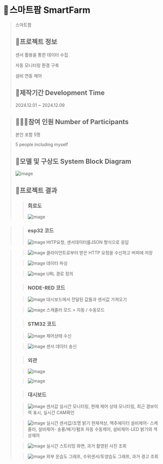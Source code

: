 # 🌳 스마트팜 SmartFarm
>
> 스마트팜
>
>## 📄프로젝트 정보
>
> 센서 활용을 통한 데이터 수집
>
>자동 모니터링 환경 구축
>
>설비 연동 제어
>
>## 📅제작기간 Development Time
>
>2024.12.01 ~ 2024.12.09


> ## 🧑‍🤝‍🧑참여 인원 Number of Participants
>
> 본인 포함 5명

> 5 people including myself
> 
> ## 🔀모델 및 구상도 System Block Diagram
>
>![image](https://github.com/user-attachments/assets/a3842d82-fdb1-42b0-b1a7-6f4f51a27fe5)
>
> ## 🔌프로젝트 결과
>
>> ### 회로도
>> ![image](https://github.com/user-attachments/assets/f61e9395-f7da-498d-a80a-2ad314a9b066)

>> ### esp32 코드
>>![image](https://github.com/user-attachments/assets/50c0e20a-53f7-4cdf-9e59-5259f4c47fa0)
>HtTP요청, 센서데이터를JSON 형식으로 응답

>>![image](https://github.com/user-attachments/assets/ef6c3953-fc1c-4b18-b64e-f71932cfa108)
>클라이언트로부터 받은 HTTP 요청을 수신하고 버퍼에 저장
>
>>![image](https://github.com/user-attachments/assets/4beb9946-8941-47e2-8665-127b7bbcd3b7)
>>데이터 파싱
>
>>![image](https://github.com/user-attachments/assets/9036dccf-5a32-4992-b0c3-f3c1d6a8e056)
>>URL 경로 정의
>
>> ### NODE-RED 코드
>
>>![image](https://github.com/user-attachments/assets/3a38e244-de14-45e2-a4bf-2fd393e7bfdf)
>>대시보드에서 전달된 값들과 센서값 가져오기
>
>>![image](https://github.com/user-attachments/assets/c8a53e8e-8c8a-4864-bd75-0e97da61688b)
>>스캐줄러 모드 > 자동 / 수동모드
>
>> ### STM32 코드
>
>>![image](https://github.com/user-attachments/assets/31cc9d6d-5c11-4f00-b091-cdf3fd25ec20)
>>제어상태 수신
>
>>![image](https://github.com/user-attachments/assets/438ae484-f0d6-4aeb-b8e1-72b10d918c71)
>>센서 데이터 송신
>
>> ### 외관
>
>>![image](https://github.com/user-attachments/assets/ec24def2-4282-4343-82eb-c44fdf4058fc)
>
>>![image](https://github.com/user-attachments/assets/c180f2bd-74cb-4fa1-b10e-8356cb01a091)
>
>> ### 대시보드
>
>>![image](https://github.com/user-attachments/assets/48dd646a-449f-4e8d-97ab-58adada52ddd)
>>센서값 실시간 모니터링, 현재 제어 상태 모니터링, 최근 경보이력 표시, 실시간 CAM확인
>
>>![image](https://github.com/user-attachments/assets/9fdce9af-5f9e-4bc3-9fb5-300b651510f8)
>>실시간 센서값/조명 밝기 현재색상, 액추에이터 설비제어- 스케줄러, 설비제어- 송풍/배기/펌프 자동 수동제어, 설비제어-LED 밝기와 섹상제어
>
>>![image](https://github.com/user-attachments/assets/2ee0f6b5-44d2-49ab-b684-ca511f9cef5e)
>>실시간 스트리밍 화면, 과거 촬영된 사진 조회
>
>>![image](https://github.com/user-attachments/assets/7dbd1c10-ff0c-4df1-bc63-6e6da82f916f)
>>외부 온습도 그래프, 수위센서/토양습도 그래프, 과거 경고 조회




